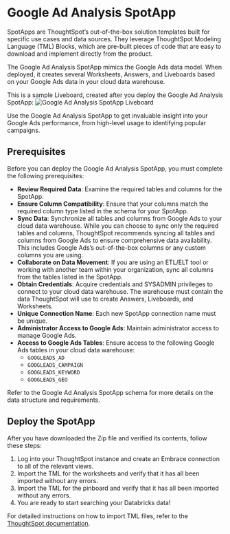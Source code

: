 # Google Ad Analysis SpotApp

SpotApps are ThoughtSpot’s out-of-the-box solution templates built for specific use cases and data sources. They leverage ThoughtSpot Modeling Language (TML) Blocks, which are pre-built pieces of code that are easy to download and implement directly from the product.

The Google Ad Analysis SpotApp mimics the Google Ads data model. When deployed, it creates several Worksheets, Answers, and Liveboards based on your Google Ads data in your cloud data warehouse.

This is a sample Liveboard, created after you deploy the Google Ad Analysis SpotApp:
![Google Ad Analysis SpotApp Liveboard](https://github.com/thoughtspot/Google-Ad-Analysis-SpotApp/assets/102629468/868052c6-5572-4658-8fed-d1ba40cbd604)

Use the Google Ad Analysis SpotApp to get invaluable insight into your Google Ads performance, from high-level usage to identifying popular campaigns.

## Prerequisites

Before you can deploy the Google Ad Analysis SpotApp, you must complete the following prerequisites:

- **Review Required Data**: Examine the required tables and columns for the SpotApp.
- **Ensure Column Compatibility**: Ensure that your columns match the required column type listed in the schema for your SpotApp.
- **Sync Data**: Synchronize all tables and columns from Google Ads to your cloud data warehouse. While you can choose to sync only the required tables and columns, ThoughtSpot recommends syncing all tables and columns from Google Ads to ensure comprehensive data availability. This includes Google Ads’s out-of-the-box columns or any custom columns you are using.
- **Collaborate on Data Movement**: If you are using an ETL/ELT tool or working with another team within your organization, sync all columns from the tables listed in the SpotApp.
- **Obtain Credentials**: Acquire credentials and SYSADMIN privileges to connect to your cloud data warehouse. The warehouse must contain the data ThoughtSpot will use to create Answers, Liveboards, and Worksheets.
- **Unique Connection Name**: Each new SpotApp connection name must be unique.
- **Administrator Access to Google Ads**: Maintain administrator access to manage Google Ads.
- **Access to Google Ads Tables**: Ensure access to the following Google Ads tables in your cloud data warehouse:
  - `GOOGLEADS_AD`
  - `GOOGLEADS_CAMPAIGN`
  - `GOOGLEADS_KEYWORD`
  - `GOOGLEADS_GEO`

Refer to the Google Ad Analysis SpotApp schema for more details on the data structure and requirements.


## Deploy the SpotApp

After you have downloaded the Zip file and verified its contents, follow these steps:

1. Log into your ThoughtSpot instance and create an Embrace connection to all of the relevant views.
2. Import the TML for the worksheets and verify that it has all been imported without any errors.
3. Import the TML for the pinboard and verify that it has all been imported without any errors.
4. You are ready to start searching your Databricks data!

For detailed instructions on how to import TML files, refer to the [ThoughtSpot documentation](https://docs.thoughtspot.com/software/latest/tml-import-export-multiple).

